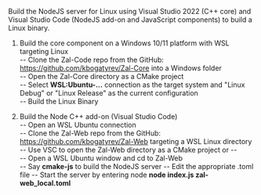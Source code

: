 Build the NodeJS server for Linux using Visual Studio 2022 (C++ core) and Visual Studio Code (NodeJS add-on and JavaScript components)
to build a Linux binary.

1. Build the core component on a Windows 10/11 platform with WSL targeting Linux   
-- Clone the Zal-Code repo from the GitHub: https://github.com/kbogatyrev/Zal-Core into a Windows folder   
-- Open the Zal-Core directory as a CMake project   
-- Select **WSL:Ubuntu-...** connection as the target system and "Linux Debug" or "Linux Release" as the current configuration   
-- Build the Linux Binary   

3. Build the Node C++ add-on (Visual Studio Code)   
-- Open an WSL Ubuntu connection   
-- Clone the Zal-Web repo from the GitHub: https://github.com/kbogatyrev/Zal-Web targeting a WSL Linux directory   
-- Use VSC to open the Zal-Web directory as a CMake project or --   
-- Open a WSL Ubuntu window and cd to Zal-Web   
-- Say **cmake-js** to build the NodeJS server
-- Edit the appropriate .toml file
-- Start the server by entering node **node index.js zal-web_local.toml**   
